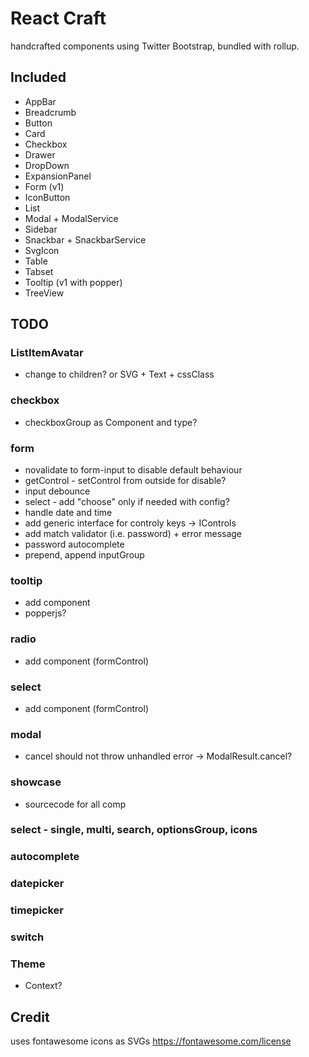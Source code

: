 # React Craft

handcrafted components using Twitter Bootstrap, bundled with rollup.


## Included

- AppBar
- Breadcrumb
- Button
- Card
- Checkbox
- Drawer
- DropDown
- ExpansionPanel
- Form (v1)
- IconButton
- List
- Modal + ModalService
- Sidebar
- Snackbar + SnackbarService
- SvgIcon
- Table
- Tabset
- Tooltip (v1 with popper)
- TreeView

## TODO

### ListItemAvatar
- change to children? or SVG + Text + cssClass

### checkbox
- checkboxGroup as Component and type?

### form 
- novalidate to form-input to disable default behaviour
- getControl - setControl from outside for disable?
- input debounce
- select - add "choose" only if needed with config?
- handle date and time
- add generic interface for controly keys -> IControls<T>
- add match validator (i.e. password) + error message
- password autocomplete
- prepend, append inputGroup

### tooltip 
- add component
- popperjs?

### radio 
- add component (formControl)

### select 
- add component (formControl)

### modal 
- cancel should not throw unhandled error -> ModalResult.cancel?

### showcase 
- sourcecode for all comp

### select - single, multi, search, optionsGroup, icons
### autocomplete
### datepicker
### timepicker
### switch

### Theme
- Context?

## Credit 

uses fontawesome icons as SVGs
https://fontawesome.com/license
